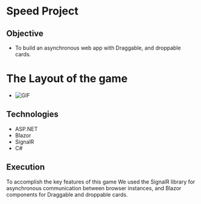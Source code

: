 # Speed Project

## Objective
- To build an asynchronous web app with Draggable, and droppable cards.

# The Layout of the game
- ![GIF](speedgif2.gif)


## Technologies
- ASP.NET
- Blazor 
- SignalR
- C#

## Execution
To accomplish the key features of this game We used the SignalR library for asynchronous communication between browser instances, and Blazor components for Draggable and droppable cards.
